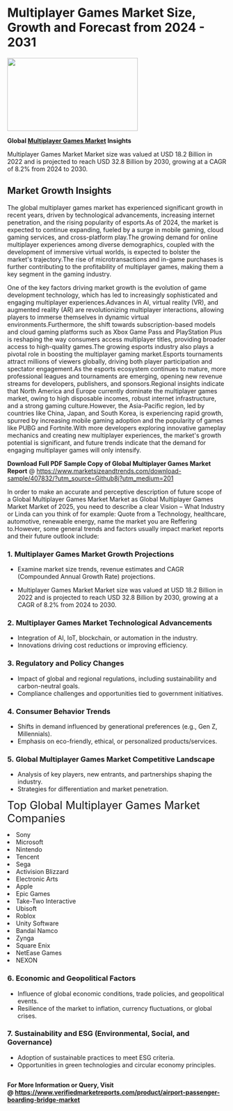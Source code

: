 <H1>Multiplayer Games Market Size, Growth and Forecast from 2024 - 2031</H1><img class="aligncenter size-medium wp-image-584254" src="https://thirdeyenews.in/wp-content/uploads/2024/09/Global-Market-Research-300x168.jpeg" alt="" width="300" height="168" /><p><strong>Global&nbsp;<a href="https://www.marketsizeandtrends.com/download-sample/407832/?utm_source=Github8j?utm_medium=201">Multiplayer Games Market</a> Insights</strong></p><p>Multiplayer Games Market Market size was valued at USD 18.2 Billion in 2022 and is projected to reach USD 32.8 Billion by 2030, growing at a CAGR of 8.2% from 2024 to 2030.</p><p><h2>Market Growth Insights</h2> <p>The global multiplayer games market has experienced significant growth in recent years, driven by technological advancements, increasing internet penetration, and the rising popularity of esports.As of 2024, the market is expected to continue expanding, fueled by a surge in mobile gaming, cloud gaming services, and cross-platform play.The growing demand for online multiplayer experiences among diverse demographics, coupled with the development of immersive virtual worlds, is expected to bolster the market's trajectory.The rise of microtransactions and in-game purchases is further contributing to the profitability of multiplayer games, making them a key segment in the gaming industry.</p> <p>One of the key factors driving market growth is the evolution of game development technology, which has led to increasingly sophisticated and engaging multiplayer experiences.Advances in AI, virtual reality (VR), and augmented reality (AR) are revolutionizing multiplayer interactions, allowing players to immerse themselves in dynamic virtual environments.Furthermore, the shift towards subscription-based models and cloud gaming platforms such as Xbox Game Pass and PlayStation Plus is reshaping the way consumers access multiplayer titles, providing broader access to high-quality games.The growing esports industry also plays a pivotal role in boosting the multiplayer gaming market.Esports tournaments attract millions of viewers globally, driving both player participation and spectator engagement.As the esports ecosystem continues to mature, more professional leagues and tournaments are emerging, opening new revenue streams for developers, publishers, and sponsors.Regional insights indicate that North America and Europe currently dominate the multiplayer games market, owing to high disposable incomes, robust internet infrastructure, and a strong gaming culture.However, the Asia-Pacific region, led by countries like China, Japan, and South Korea, is experiencing rapid growth, spurred by increasing mobile gaming adoption and the popularity of games like PUBG and Fortnite.With more developers exploring innovative gameplay mechanics and creating new multiplayer experiences, the market's growth potential is significant, and future trends indicate that the demand for engaging multiplayer games will only intensify.</p> <p><span class=""><strong>Download Full PDF Sample Copy of Global Multiplayer Games Market Report</strong> @ <a href="https://www.marketsizeandtrends.com/download-sample/407832/?utm_source=Github8j?utm_medium=201" target="_blank">https://www.marketsizeandtrends.com/download-sample/407832/?utm_source=Github8j?utm_medium=201</a></span></p><p>In order to make an accurate and perceptive description of future scope of a Global&nbsp;Multiplayer Games Market Market as Global&nbsp;Multiplayer Games Market Market of 2025, you need to describe a clear Vision &ndash; What Industry or Linda can you think of for example: Quote from a Technology, healthcare, automotive, renewable energy, name the market you are Reffering to.However, some general trends and factors usually impact market reports and their future outlook include:</p><h3>1.&nbsp;<strong>Multiplayer Games Market Growth Projections</strong></h3><ul><li>Examine market size trends, revenue estimates and CAGR (Compounded Annual Growth Rate) projections.</li><li><p>Multiplayer Games Market Market size was valued at USD 18.2 Billion in 2022 and is projected to reach USD 32.8 Billion by 2030, growing at a CAGR of 8.2% from 2024 to 2030.</p></li></ul><h3>2.&nbsp;<strong>Multiplayer Games Market Technological Advancements</strong></h3><ul><li>Integration of AI, IoT, blockchain, or automation in the industry.</li><li>Innovations driving cost reductions or improving efficiency.</li></ul><h3>3.&nbsp;<strong>Regulatory and Policy Changes</strong></h3><ul><li>Impact of global and regional regulations, including sustainability and carbon-neutral goals.</li><li>Compliance challenges and opportunities tied to government initiatives.</li></ul><h3>4.&nbsp;<strong>Consumer Behavior Trends</strong></h3><ul><li>Shifts in demand influenced by generational preferences (e.g., Gen Z, Millennials).</li><li>Emphasis on eco-friendly, ethical, or personalized products/services.</li></ul><h3>5.&nbsp;<strong>Global Multiplayer Games Market Competitive Landscape</strong></h3><ul><li>Analysis of key players, new entrants, and partnerships shaping the industry.</li><li>Strategies for differentiation and market penetration.</li></ul><p data-pm-slice="1 1 []"><span style="color: inherit; font-family: inherit; font-size: 25px;">Top Global Multiplayer Games Market Companies</span></p><div class="" data-test-id=""><p><li>Sony</li><li> Microsoft</li><li> Nintendo</li><li> Tencent</li><li> Sega</li><li> Activision Blizzard</li><li> Electronic Arts</li><li> Apple</li><li> Epic Games</li><li> Take-Two Interactive</li><li> Ubisoft</li><li> Roblox</li><li> Unity Software</li><li> Bandai Namco</li><li> Zynga</li><li> Square Enix</li><li> NetEase Games</li><li> NEXON</li></p></div><h3>6.&nbsp;<strong>Economic and Geopolitical Factors</strong></h3><ul><li>Influence of global economic conditions, trade policies, and geopolitical events.</li><li>Resilience of the market to inflation, currency fluctuations, or global crises.</li></ul><h3>7.&nbsp;<strong>Sustainability and ESG (Environmental, Social, and Governance)</strong></h3><ul><li>Adoption of sustainable practices to meet ESG criteria.</li><li>Opportunities in green technologies and circular economy principles.</li></ul><h2><strong style="font-size: 14px;">For More Information or Query, Visit @&nbsp;</strong><a style="background-color: #ffffff; font-size: 14px;" href="https://www.marketsizeandtrends.com/report/multiplayer-games-market/" target="_blank">https://www.verifiedmarketreports.com/product/airport-passenger-boarding-bridge-market</a></h2>